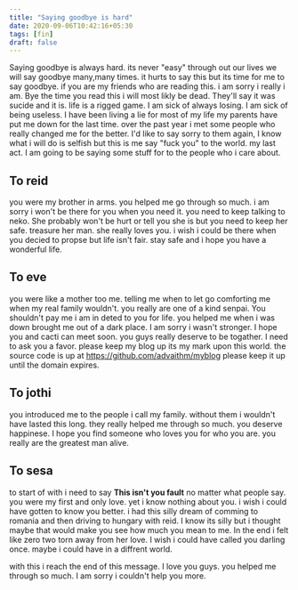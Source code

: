 ```yaml
---
title: "Saying goodbye is hard"
date: 2020-09-06T10:42:16+05:30
tags: [fin]
draft: false
---
```

Saying goodbye is always hard. its never "easy" through out our lives we will say goodbye many,many times. it hurts to say this but its time for me to say goodbye. if you are my friends who are reading this. i am sorry i really i am. Bye the time you read this i will most likly be dead. They'll say it was  sucide and it is. life is a rigged game. I am sick of always losing. I am sick of being useless. I have been living a lie for most of my life my parents have put me down for the last time. over the past year i met some people who really changed me for the better. I'd like to say sorry to them again, I know what i will do is selfish but this is me say "fuck you" to the world. my last act. I am going to be saying some stuff for to the people who i care about.

## To reid

you were my brother in arms. you helped me go through so much. i am sorry i won't be there for you when you need it. you need to keep talking to neko. She probably won't be hurt or tell you she is but you need to keep her safe. treasure her man. she really loves you. i wish i could be there when you decied to propse but life isn't fair. stay safe and i hope you have a wonderful life.

## To eve

you were like a mother too me. telling me when to let go comforting me when my real family wouldn't. you really are one of a kind senpai. You shouldn't pay me i am in deted to you for life. you helped me when i was down brought me out of a dark place. I am sorry i wasn't stronger. I hope you and cacti can meet soon. you guys  really deserve to be togather. I need to ask you a favor. please keep my blog up its my mark upon this world. the source code is up at <https://github.com/advaithm/myblog> please keep it up until the domain expires.

## To jothi

you introduced me to the people i call my family. without them i wouldn't have lasted this long. they really helped me through so much. you deserve happinese. I hope you find someone who loves you for who you are. you really are the greatest man alive.

## To sesa

to start of with i need to say __This isn't you fault__ no matter what people say. you were my first and only love. yet i know nothing about you. i wish i could have gotten to know you better. i had this silly dream of comming to romania and then driving to hungary with reid. I know its silly but i thought maybe that would make you see how much you mean to me. In the end i felt like zero two torn away from her love. I wish i could have called you darling once. maybe i could have in a diffrent world.

with this i reach the end of this message. I love you guys. you helped me through so much. I am sorry i couldn't help you more.